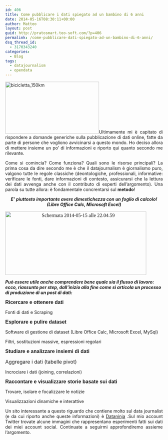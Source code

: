```yaml
---
id: 406
title: Come pubblicare i dati spiegato ad un bambino di 6 anni
date: 2014-05-16T08:30:11+00:00
author: Matteo
layout: post
guid: http://pratosmart.teo-soft.com/?p=406
permalink: /come-pubblicare-dati-spiegato-ad-un-bambino-di-6-anni/
dsq_thread_id:
  - 3170343240
categories:
  - Blog
tags:
  - datajournalism
  - opendata
---
```

<p style="text-align: justify;">
  <a href="http://pratosmart.teo-soft.com/wp-content/uploads/2014/05/bicicletta_150km.jpeg"><img class="alignleft size-medium wp-image-407" alt="bicicletta_150km" src="http://pratosmart.teo-soft.com/wp-content/uploads/2014/05/bicicletta_150km-300x166.jpeg" width="300" height="166" srcset="http://pratosmart.teo-soft.com/wp-content/uploads/2014/05/bicicletta_150km-300x166.jpeg 300w, http://pratosmart.teo-soft.com/wp-content/uploads/2014/05/bicicletta_150km.jpeg 645w" sizes="(max-width: 300px) 100vw, 300px" /></a>Ulti­ma­mente mi è capi­tato di rispon­dere a domande gene­ri­che sulla pubblicazione di dati online, fatte da parte di per­sone che vogliono avvicinarsi a questo mondo. Ho deciso allora di met­tere insieme un po’ di informazioni e riporto qui quanto secondo me rilevante.
</p>

<p style="text-align: justify;">
  Come si comin­cia? Come fun­ziona? Quali sono le risorse prin­ci­pali? La prima cosa da dire secondo me è che il data­jour­na­lism è gior­na­li­smo puro, val­gono tutte le regole clas­si­che (deon­to­lo­gi­che, pro­fes­sio­nali, infor­ma­tive: veri­fi­care le fonti, dare infor­ma­zioni di con­te­sto, assi­cu­rarsi che la let­tura dei dati avvenga anche con il con­tri­buto di esperti dell’argomento). Una parola su tutte allora: è fon­da­men­tale con­cren­tarsi sul <strong>metodo</strong>!
</p>

<p style="text-align: center;">
  <em><strong>E&#8217; piuttosto impor­tante avere dimestichezza con un foglio di cal­colo! (Libre Office Calc, Microsoft Excel)</strong></em>
</p>

<p style="text-align: center;">
  <p>
    <img class="alignright  wp-image-408" style="font-family: Times; font-style: normal; font-variant: normal; line-height: 22.399999618530273px; font-size: 16px; text-align: center;" alt="Schermata 2014-05-15 alle 22.04.59" src="http://pratosmart.teo-soft.com/wp-content/uploads/2014/05/Schermata-2014-05-15-alle-22.04.59-1024x462.png" width="451" height="203" srcset="http://pratosmart.teo-soft.com/wp-content/uploads/2014/05/Schermata-2014-05-15-alle-22.04.59-300x135.png 300w, http://pratosmart.teo-soft.com/wp-content/uploads/2014/05/Schermata-2014-05-15-alle-22.04.59-1024x462.png 1024w" sizes="(max-width: 451px) 100vw, 451px" />
  </p>
  
  <p style="text-align: left;">
    <em><strong></strong><strong>Può essere utile anche com­pren­dere bene quale </strong></em><em><strong>sia il flusso di lavoro: ecco, rias­sunto per step, dall’inizio alla fine come si arti­cola un pro­cesso di produzione di un post di dati:</strong></em>
  </p>
  
  <p>
    <strong style="font-family: sans-serif; font-size: medium; font-style: normal; font-variant: normal; line-height: normal;">Ricercare e otte­nere dati </strong>
  </p>
  
  <p>
    Fonti di dati e Scraping
  </p>
  
  <p>
    <strong style="font-family: sans-serif; font-size: medium; font-style: normal; font-variant: normal; line-height: normal;">Esplorare e pulire data­set</strong>
  </p>
  
  <p>
    <strong style="font-family: sans-serif; font-size: medium; font-style: normal; font-variant: normal; line-height: normal;"></strong>Software di gestione di data­set (Libre Office Calc, Microsoft Excel, MySql)
  </p>
  
  <p>
    Filtri, sosti­tu­zioni mas­sive, espres­sioni regolari
  </p>
  
  <p>
    <strong style="font-family: sans-serif; font-size: medium; font-style: normal; font-variant: normal; line-height: normal;">Studiare e ana­liz­zare insiemi di dati  </strong>
  </p>
  
  <p>
    <span style="font-size: 16px;">Aggregare i dati (tabelle pivot)  </span>
  </p>
  
  <p>
    Incrociare i dati (joi­ning, correlazioni)
  </p>
  
  <p>
    <strong style="font-family: sans-serif; font-size: medium; font-style: normal; font-variant: normal; line-height: normal;">Raccontare e visua­liz­zare sto­rie basate sui dati</strong>
  </p>
  
  <p>
    <strong style="font-family: sans-serif; font-size: medium; font-style: normal; font-variant: normal; line-height: normal;"></strong>Trovare, iso­lare e foca­liz­zare le noti­zie
  </p>
  
  <p>
    Visualizzazioni dina­mi­che e interattive
  </p>
  
  <p style="text-align: justify;">
    Un sito interessante a questo riguardo che contiene molto sul data journalist (e da cui riporto anche queste informazioni) è <a href="http://www.dataninja.it/" target="_blank">Dataninja</a> .Sul mio account Twitter trovate alcune immagini che rappresentano esperimenti fatti sui dati dei miei account social. Continuate a seguirmi approfondiremo assieme l&#8217;argomento.
  </p>
  
  <p style="text-align: left;">
